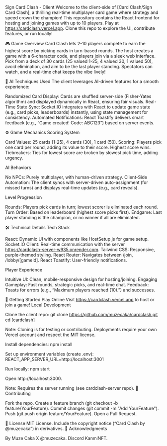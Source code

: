 Sign Card Clash - Client
Welcome to the client-side of [Card Clash/Sign Card Clash], a thrilling real-time multiplayer card game where strategy and speed crown the champion! This repository contains the React frontend for hosting and joining games with up to 10 players. Play at https://cardclash.vercel.app. Clone this repo to explore the UI, contribute features, or run locally!

🎮 Game Overview
Card Clash lets 2-10 players compete to earn the highest score by picking cards in turn-based rounds. The host creates a game with a 6-character code, and players join via a sleek web interface. Pick from a deck of 30 cards (25 valued 1-25, 4 valued 30, 1 valued 50), avoid elimination, and aim to be the last player standing. Spectators can watch, and a real-time chat keeps the vibe lively!

🧠 AI Techniques Used
The client leverages AI-driven features for a smooth experience:

Randomized Card Display: Cards are shuffled server-side (Fisher-Yates algorithm) and displayed dynamically in React, ensuring fair visuals.
Real-Time State Sync: Socket.IO integrates with React to update game state (e.g., card picks, leaderboards) instantly, using state management for consistency.
Automated Notifications: React Toastify delivers smart feedback (e.g., “Game created! Code: ABC123”) based on server events.

⚙️ Game Mechanics
Scoring System

Card Values: 25 cards (1-25), 4 cards (30), 1 card (50).
Scoring: Players pick one card per round, adding its value to their score. Highest score wins.
Tiebreakers: Ties for lowest score are broken by slowest pick time, adding urgency.

AI Behaviors

No NPCs: Purely multiplayer, with human-driven strategy.
Client-Side Automation: The client syncs with server-driven auto-assignment (for missed turns) and displays real-time updates (e.g., card reveals).

Level Progression

Rounds: Players pick cards in turn; lowest scorer is eliminated each round.
Turn Order: Based on leaderboard (highest score picks first).
Endgame: Last player standing is the champion, or no winner if all are eliminated.

🛠️ Technical Details
Tech Stack

React: Dynamic UI with components like HostSetup.js for game setup.
Socket.IO Client: Real-time communication with the server https://cardclash-server-w935.onrender.com.
Tailwind CSS: Responsive, purple-themed styling.
React Router: Navigates between /join, /lobby/[gameId].
React Toastify: User-friendly notifications.

Player Experience

Intuitive UI: Clean, mobile-responsive design for hosting/joining.
Engaging Gameplay: Fast rounds, strategic picks, and real-time chat.
Feedback: Toasts for errors (e.g., “Maximum players reached (10).”) and successes.

🚀 Getting Started
Play Online
Visit https://cardclash.vercel.app to host or join a game!
Local Development

Clone the client repo:
git clone https://github.com/muzecaka/cardclash.git
cd [cardclash]

Note: Cloning is for testing or contributing. Deployments require your own Vercel account and respect the MIT license.

Install dependencies:
npm install

Set up environment variables (create .env):
REACT_APP_SERVER_URL=http://localhost:3001

Run locally:
npm start

Open http://localhost:3000.

Note: Requires the server running (see cardclash-server repo).
🤝 Contributing

Fork the repo.
Create a feature branch (git checkout -b feature/YourFeature).
Commit changes (git commit -m "Add YourFeature").
Push (git push origin feature/YourFeature).
Open a Pull Request.

📜 License
MIT License. Include the copyright notice (“Card Clash by @muzecaka”) in derivatives.
🙌 Acknowledgments

By Muze Caka
X @muzecaka.
Discord KanmiNFT.

